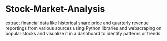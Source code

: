 # Stock-Market-Analysis
extract financial data like historical share price and quarterly revenue reportings from various sources using Python libraries and webscraping on popular stocks and visualize it in a dashboard to identify patterns or trends.
